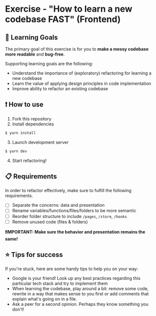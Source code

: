 # Exercise - "How to learn a new codebase FAST" (Frontend)

## 🎯 Learning Goals

The primary goal of this exercise is for you to **make a messy codebase more readable** and **bug-free**.

Supporting learning goals are the following:

- Understand the importance of (exploratory) refactoring for learning a new codebase
- Learn the value of applying design principles in code implementation
- Improve ability to refactor an existing codebase

## ❗️ How to use

1. Fork this repository
2. Install dependencies

```sh
$ yarn install
```

3.  Launch development server

```sh
$ yarn dev
```

4. Start refactoring!

## 📋 Requirements

In order to refactor effectively, make sure to fulfill the following requirements.

- [ ] Separate the concerns: data and presentation
- [ ] Rename variables/functions/files/folders to be more semantic
- [ ] Reorder folder structure to include `/pages`, `/store`, `/hooks`
- [ ] Remove unused code (files & folders)

**❗️IMPORTANT: Make sure the behavior and presentation remains the same!**

## ⭐️ Tips for success

If you're stuck, here are some handy tips to help you on your way:

- Google is your friend! Look up any best practices regarding this particular tech stack and try to implement them
- When learning the codebase, play around a bit: remove some code, rewrite in a way that makes sense to you first or add comments that explain what's going on in a file.
- Ask a peer for a second opinion. Perhaps they know something you don't!
